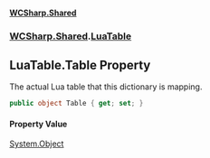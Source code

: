 #### [WCSharp\.Shared](README.md 'README')
### [WCSharp\.Shared](WCSharp.Shared.md 'WCSharp\.Shared').[LuaTable](WCSharp.Shared.LuaTable.md 'WCSharp\.Shared\.LuaTable')

## LuaTable\.Table Property

The actual Lua table that this dictionary is mapping\.

```csharp
public object Table { get; set; }
```

#### Property Value
[System\.Object](https://learn.microsoft.com/en-us/dotnet/api/system.object 'System\.Object')
